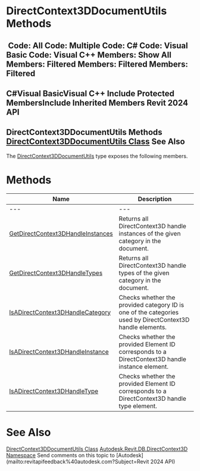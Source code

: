 # DirectContext3DDocumentUtils Methods

﻿
 Code: All Code: Multiple Code: C# Code: Visual Basic Code: Visual C++  Members: Show All Members: Filtered Members: Filtered Members: Filtered   
---  
C#Visual BasicVisual C++
Include Protected MembersInclude Inherited Members
Revit 2024 API  
---  
DirectContext3DDocumentUtils Methods  
[DirectContext3DDocumentUtils Class](f30693d6-532f-6de8-25d9-6fd23337cb2e.md "DirectContext3DDocumentUtils Class") See Also  
---  
The [DirectContext3DDocumentUtils](f30693d6-532f-6de8-25d9-6fd23337cb2e.md "DirectContext3DDocumentUtils Class") type exposes the following members.
# Methods
| Name | Description |
| --- | --- |
| --- | --- | --- |
| [GetDirectContext3DHandleInstances](0ba98534-f7ef-e97b-bc83-69549c523406.md "GetDirectContext3DHandleInstances Method") | Returns all DirectContext3D handle instances of the given category in the document. |
| [GetDirectContext3DHandleTypes](673192fe-125b-a53e-be55-95e3301a0f22.md "GetDirectContext3DHandleTypes Method") | Returns all DirectContext3D handle types of the given category in the document. |
| [IsADirectContext3DHandleCategory](0a68f628-9ef8-8c2e-3075-e3730b35fbb9.md "IsADirectContext3DHandleCategory Method") | Checks whether the provided category ID is one of the categories used by DirectContext3D handle elements. |
| [IsADirectContext3DHandleInstance](8569d33b-bf63-1e48-886a-f3fdf0462ea0.md "IsADirectContext3DHandleInstance Method") | Checks whether the provided Element ID corresponds to a DirectContext3D handle instance element. |
| [IsADirectContext3DHandleType](730e510c-758c-aff9-4224-0a88dd47b8fe.md "IsADirectContext3DHandleType Method") | Checks whether the provided Element ID corresponds to a DirectContext3D handle type element. |

# See Also
[DirectContext3DDocumentUtils Class](f30693d6-532f-6de8-25d9-6fd23337cb2e.md "DirectContext3DDocumentUtils Class")
[Autodesk.Revit.DB.DirectContext3D Namespace](f4ba10f0-55ea-5344-173b-688405391794.md "Autodesk.Revit.DB.DirectContext3D Namespace")
Send comments on this topic to [Autodesk](mailto:revitapifeedback%40autodesk.com?Subject=Revit 2024 API)
